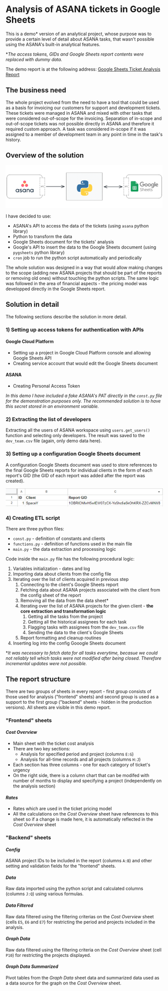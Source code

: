 # Analysis of ASANA tickets in Google Sheets
This is a demo* version of an analytical project, whose purpose was to provide a certain level of detail about ASANA tasks, that wasn't possible using the ASANA's built-in analytical features.
  
**The access tokens, GIDs and Google Sheets report contents were replaced with dummy data.*

The demo report is at the following address: [Google Sheets Ticket Analysis Report](https://docs.google.com/spreadsheets/d/1OBRlCNfwH5wlEW07zCX-Yo5hc6a5kOhKRX-ZZCvMNV8/edit?usp=sharing)

## The business need
The whole project evolved from the need to have a tool that could be used as a basis for invoicing our customers for support and development tickets. These tickets were managed in ASANA and mixed with other tasks that were considered out-of-scope for the invoicing. Separation of in-scope and out-of-scope tickets was not possible directly in ASANA and therefore it required custom approach. A task was considered in-scope if it was assigned to a member of development team in any point in time in the task's history.

## Overview of the solution

![Schema of data transfers](/assets/tech_schema.png "Schema of data transfers")

I have decided to use:
* ASANA's API to access the data of the tickets (using `asana` python library)
* Python to transform the data
* Google Sheets document for the tickets' analysis
* Google's API to insert the data to the Google Sheets document (using `pygsheets` python library)
* `cron` job to run the python script automatically and periodically

The whole solution was designed in a way that would allow making changes to the scope (adding new ASANA projects that should be part of the reports or removing old ones) without touching the python scripts. The same logic was followed in the area of financial aspects - the pricing model was developped directly in the Google Sheets report.

## Solution in detail
The following sections describe the solution in more detail.

### 1) Setting up access tokens for authentication with APIs
#### Google Cloud Platform
* Setting up a project in Google Cloud Platform console and allowing Google Sheets API
* Creating service account that would edit the Google Sheets document

#### ASANA
* Creating Personal Access Token

*In this demo I have included a fake ASANA's PAT directly in the `const.py` file for the demonstration purposes only. The recommended solution is to have this secret stored in an environment variable.*

### 2) Extracting the list of developers
Extracting all the users of ASANA workspace using `users.get_users()` function and selecting only developers. The result was saved to the `dev_team.csv` file (again, only demo data here).

### 3) Setting up a configuration Google Sheets document
A configuration Google Sheets document was used to store references to the final Google Sheets reports for individual clients in the form of each report's GID (the GID of each report was added after the report was created).

![The columns of the config Google Sheets document](/assets/config_clients_page.png "Config Google Sheets' columns")

### 4) Creating ETL script
There are three python files:
* `const.py` - definition of constants and clients
* `functions.py` - definition of functions used in the main file
* `main.py` - the data extraction and processing logic

Code inside the `main.py` file has the following procedural logic:
1. Variables initialization - dates and log
2. Importing data about clients from the config file
3. Iterating over the list of clients acquired in previous step
    1. Connecting to the client's Google Sheets report
    2. Fetching data about ASANA projects associated with the client from the config sheet of the report
    3. Removing all the data from the data sheet*
    4. Iterating over the list of ASANA projects for the given client - **the core extraction and transformation logic**
        1. Getting all the tasks from the project
        2. Getting all the historical assignees for each task
        3. Flagging tasks with assignees from the `dev_team.csv` file
        4. Sending the data to the client's Google Sheets
    5. Report formatting and cleanup routines
4. Inserting log into the config Gooogle Sheets document

**It was necessary to fetch data for all tasks everytime, becasue we could not reliably tell which tasks were not modified after being closed. Therefore incremental updates were not possible.*

## The report structure
There are two groups of sheets in every report - first group consists of those used for analysis ("frontend" sheets) and second group is used as a support to the first group ("backend" sheets - hidden in the production versions). All sheets are visible in this demo report.
### "Frontend" sheets
#### *Cost Overview*
* Main sheet with the ticket cost analysis
* There are two key sections:
    * Analysis for specified period and project (columns `E:G`)
    * Analysis for all-time records and all projects (columns `H:J`)
* Each section has three columns - one for each category of ticket's urgency
* On the right side, there is a column chart that can be modifed with number of months to display and specifying a project (independently on the analysis section)

#### *Rates*
* Rates which are used in the ticket pricing model
* All the calculations on the *Cost Overview* sheet have references to this sheet so if a change is made here, it is automatically reflected in the *Cost Overview* sheet

### "Backend" sheets
#### *Config*
ASANA project IDs to be included in the report (columns `A:B`) and other setting and validation fields for the "frontend" sheets.

#### *Data*
Raw data imported using the python script and calculated columns (columns `J:Q`) using various formulas.

#### *Data Filtered*
Raw data filtered using the filtering criterias on the *Cost Overview* sheet (cells `E5`, `E6` and `E7`) for restricting the period and projects included in the analysis.

#### *Graph Data*
Raw data filtered using the filtering criteria on the *Cost Overview* sheet (cell `P10`) for restricting the projects displayed.

#### *Graph Data Summarized*
Pivot tables from the *Graph Data* sheet data and summarized data used as a data source for the graph on the *Cost Overview* sheet.

